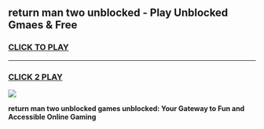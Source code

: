 
## return man two unblocked - Play Unblocked Gmaes & Free
<h3>
<a href="https://news.freeplayer.one?title=return_man_two_unblocked&ref=16F">CLICK TO PLAY</a></h3>
<hr>

<h3>
<a href="https://news.freeplayer.one?title=return_man_two_unblocked&ref=16F">CLICK 2 PLAY</a>
  
</h3>

<a href="https://news.freeplayer.one?title=return_man_two_unblocked&ref=16F/"><img src="https://clearcache.store/games.png"></a>


**return man two unblocked games unblocked: Your Gateway to Fun and Accessible Online Gaming**
